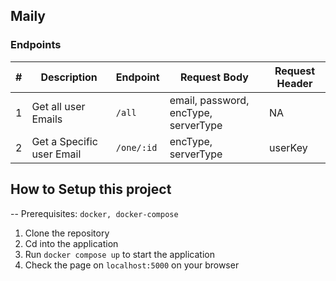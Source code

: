 ## Maily

### Endpoints

| #   | Description               | Endpoint   | Request Body                         | Request Header |
| --- | ------------------------- | ---------- | ------------------------------------ | -------------- |
| 1   | Get all user Emails       | `/all`     | email, password, encType, serverType | NA             |
| 2   | Get a Specific user Email | `/one/:id` | encType, serverType                  | userKey        |

## How to Setup this project

-- Prerequisites: `docker, docker-compose`

1. Clone the repository
2. Cd into the application
3. Run `docker compose up` to start the application
4. Check the page on `localhost:5000` on your browser
